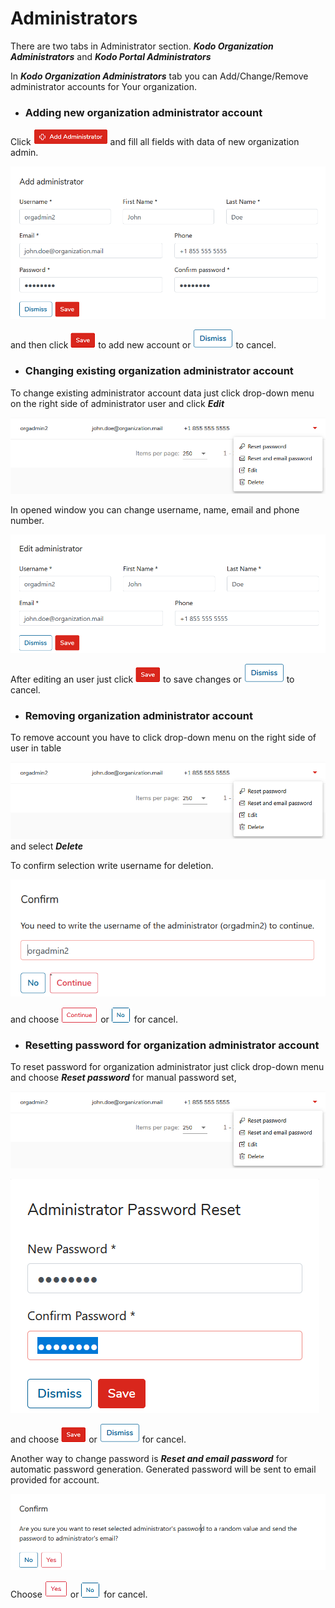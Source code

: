 # Administrators

There are two tabs in Administrator section. **_Kodo Organization Administrators_** and **_Kodo Portal Administrators_**

In **_Kodo Organization Administrators_** tab you can Add/Change/Remove administrator accounts for Your organization.

* ### Adding new organization administrator account

Click ![](../../.gitbook/assets/addadministratorsmall.png) and fill all fields with data of new organization admin.

![](../../.gitbook/assets/addadminwindow.png)

and then click ![](../../.gitbook/assets/savebuttonsmall.png) to add new account or ![](../../.gitbook/assets/dismissbuttonsmall.png) to cancel.

* ### Changing existing organization administrator account

To change existing administrator account data just click drop-down menu on the right side of administrator user and click _**Edit**_

![](../../.gitbook/assets/editadmin.png)

In opened window you can change username, name, email and phone number.

![](../../.gitbook/assets/editadminwindow.png)

After editing an user just click ![](../../.gitbook/assets/savebuttonsmall.png) to save changes or ![](../../.gitbook/assets/dismissbuttonsmall.png) to cancel.

* ### Removing organization administrator account

To remove account you have to click drop-down menu on the right side of user in table

![](../../.gitbook/assets/editadmin.png) and select _**Delete**_

To confirm selection write username for deletion.

![](../../.gitbook/assets/deleteadmin.png)

and choose ![](../../.gitbook/assets/continuesmall.png) or ![](../../.gitbook/assets/nosmall.png) for cancel.

* ### Resetting password for organization administrator account

To reset password for organization administrator just click drop-down menu and choose _**Reset password**_ for manual password set,

![](../../.gitbook/assets/editadmin.png)

![](../../.gitbook/assets/resetpass1.png)


and choose ![](../../.gitbook/assets/savebuttonsmall.png) or ![](../../.gitbook/assets/dismissbuttonsmall.png) for cancel.

Another way to change password is _**Reset and email password**_ for automatic password generation. Generated password will be sent to email provided for account.

![](../../.gitbook/assets/changepass2.png)

Choose ![](../../.gitbook/assets/yesbuttonsmall.png) or ![](../../.gitbook/assets/nosmall.png) for cancel.